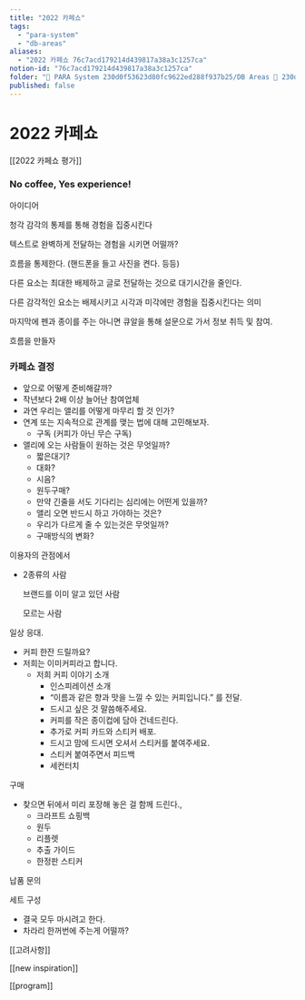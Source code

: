 ```yaml
---
title: "2022 카페쇼"
tags:
  - "para-system"
  - "db-areas"
aliases:
  - "2022 카페쇼 76c7acd179214d439817a38a3c1257ca"
notion-id: "76c7acd179214d439817a38a3c1257ca"
folder: "🚀 PARA System 230d0f53623d80fc9622ed288f937b25/DB Areas 🔲 230d0f53623d812fa0e9f500c4679623/(주) 음 66e9b539f26a4b65b785de77451613c8/카페쇼 d5523d3286ac43f885e3942db25ee5d1"
published: false
---
```


# 2022 카페쇼

[[2022 카페쇼 평가]]

### No coffee, Yes experience!

아이디어

청각 감각의 통제를 통해 경험을 집중시킨다

텍스트로 완벽하게 전달하는 경험을 시키면 어떨까?

흐름을 통제한다. (핸드폰을 들고 사진을 켠다. 등등)

다른 요소는 최대한 배제하고 글로 전달하는 것으로 대기시간을 줄인다.

다른 감각적인 요소는 배제시키고 시각과 미각에만 경험을 집중시킨다는 의미

마지막에 펜과 종이를 주는 아니면 큐알을 통해 설문으로 가서 정보 취득 및 참여.

흐름을 만들자

### 카페쇼 결정

* 앞으로 어떻게 준비해갈까?
* 작년보다 2배 이상 늘어난 참여업체
* 과연 우리는 앨리를 어떻게 마무리 할 것 인가?
* 연계 또는 지속적으로 관계를 맺는 법에 대해 고민해보자.
  * 구독 (커피가 아닌 무슨 구독)
* 앨리에 오는 사람들이 원하는 것은 무엇일까?
  * 짧은대기?
  * 대화?
  * 시음?
  * 원두구매?
  * 만약 긴줄을 서도 기다리는 심리에는 어떤게 있을까?
  * 앨리 오면 반드시 하고 가야하는 것은?
  * 우리가 다르게 줄 수 있는것은 무엇일까?
  * 구매방식의 변화?

이용자의 관점에서

* 2종류의 사람

  브랜드를 이미 알고 있던 사람

  모르는 사람

일상 응대.

* 커피 한잔 드릴까요?
* 저희는 이미커피라고 합니다.
  * 저희 커피 이야기 소개
    * 인스피레이션 소개
    * “이름과 같은 향과 맛을 느낄 수 있는 커피입니다.” 를 전달.
    * 드시고 싶은 것 말씀해주세요.
    * 커피를 작은 종이컵에 담아 건네드린다.
    * 추가로 커피 카드와 스티커 배포.
    * 드시고 맘에 드시면 오셔서 스티커를 붙여주세요.
    * 스티커 붙여주면서 피드백
    * 세컨터치

구매

* 찾으면 뒤에서 미리 포장해 놓은 걸 함께 드린다.,
  * 크라프트 쇼핑백
  * 원두
  * 리플렛
  * 추출 가이드
  * 한정판 스티커

납품 문의

세트 구성

* 결국 모두 마시려고 한다.
* 차라리 한꺼번에 주는게 어떨까?

[[고려사항]]

[[new inspiration]]

[[program]]
